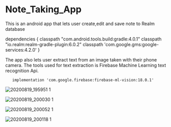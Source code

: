 # Note_Taking_App
This is an android app that lets user create,edit and save note to Realm database 
  
   
   dependencies {
        classpath "com.android.tools.build:gradle:4.0.1"
        classpath "io.realm:realm-gradle-plugin:6.0.2"
        classpath 'com.google.gms:google-services:4.2.0'
    }
    
    
The app also lets user extract text from an image taken with their phone camera. The tools used for text extraction is Firebase 
Machine Learning text recognition Api. 
       
       implementation 'com.google.firebase:firebase-ml-vision:18.0.1'
       
       
       
       
       
       
       
       
       
  ![20200819_195951 1](https://user-images.githubusercontent.com/45052790/90712670-6b18ac80-e258-11ea-9beb-f93906f6dd62.jpg)

![20200819_200030 1](https://user-images.githubusercontent.com/45052790/90712728-85528a80-e258-11ea-8b22-01a8054e372e.jpg)


![20200819_200052 1](https://user-images.githubusercontent.com/45052790/90712757-97342d80-e258-11ea-9f53-ee6ae2950190.jpg)

![20200819_200118 1](https://user-images.githubusercontent.com/45052790/90712808-aca95780-e258-11ea-86bc-7b9ee9d1e68c.jpg)     
       
       
       
       
       
 
